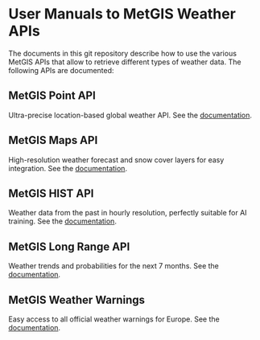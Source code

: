 # User Manuals to MetGIS Weather APIs

The documents in this git repository describe how to use the various MetGIS APIs that allow to retrieve different types of weather data. 
The following APIs are documented:

## MetGIS Point API

Ultra-precise location-based global weather API. See the [documentation](metgis_point_API_reference.md).

## MetGIS Maps API

High-resolution weather forecast and snow cover layers for easy integration. See the [documentation](metgis_maps_API_reference.md).

## MetGIS HIST API

Weather data from the past in hourly resolution, perfectly suitable for AI training. See the [documentation](metgis_hist_API_reference.md). 

## MetGIS Long Range API

Weather trends and probabilities for the next 7 months. See the [documentation](metgis_long_range_point_API_reference.md). 

## MetGIS Weather Warnings

Easy access to all official weather warnings for Europe. See the [documentation](metgis_weather_warnings_API_reference.md). 


